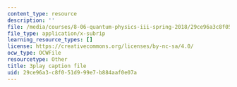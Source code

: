 ```yaml
---
content_type: resource
description: ''
file: /media/courses/8-06-quantum-physics-iii-spring-2018/29ce96a3c8f051d999e7b884aaf0e07a_KbAgNwrpUTw.vtt
file_type: application/x-subrip
learning_resource_types: []
license: https://creativecommons.org/licenses/by-nc-sa/4.0/
ocw_type: OCWFile
resourcetype: Other
title: 3play caption file
uid: 29ce96a3-c8f0-51d9-99e7-b884aaf0e07a
---
```


